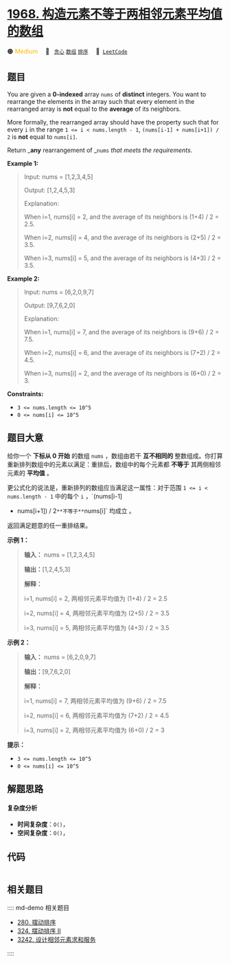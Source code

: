 # [1968. 构造元素不等于两相邻元素平均值的数组](https://leetcode.com/problems/array-with-elements-not-equal-to-average-of-neighbors)

🟠 <font color=#ffb800>Medium</font>&emsp; 🔖&ensp; [`贪心`](/leetcode/outline/tag/greedy.md) [`数组`](/leetcode/outline/tag/array.md) [`排序`](/leetcode/outline/tag/sorting.md)&emsp; 🔗&ensp;[`LeetCode`](https://leetcode.com/problems/array-with-elements-not-equal-to-average-of-neighbors)


## 题目

You are given a **0-indexed** array `nums` of **distinct** integers. You want
to rearrange the elements in the array such that every element in the
rearranged array is **not** equal to the **average** of its neighbors.

More formally, the rearranged array should have the property such that for
every `i` in the range `1 <= i < nums.length - 1`, `(nums[i-1] + nums[i+1]) /
2` is **not** equal to `nums[i]`.

Return _**any** rearrangement of _`nums` _that meets the requirements_.



**Example 1:**

> Input: nums = [1,2,3,4,5]
> 
> Output: [1,2,4,5,3]
> 
> Explanation:
> 
> When i=1, nums[i] = 2, and the average of its neighbors is (1+4) / 2 = 2.5.
> 
> When i=2, nums[i] = 4, and the average of its neighbors is (2+5) / 2 = 3.5.
> 
> When i=3, nums[i] = 5, and the average of its neighbors is (4+3) / 2 = 3.5.

**Example 2:**

> Input: nums = [6,2,0,9,7]
> 
> Output: [9,7,6,2,0]
> 
> Explanation:
> 
> When i=1, nums[i] = 7, and the average of its neighbors is (9+6) / 2 = 7.5.
> 
> When i=2, nums[i] = 6, and the average of its neighbors is (7+2) / 2 = 4.5.
> 
> When i=3, nums[i] = 2, and the average of its neighbors is (6+0) / 2 = 3.

**Constraints:**

  * `3 <= nums.length <= 10^5`
  * `0 <= nums[i] <= 10^5`


## 题目大意

给你一个 **下标从 0 开始** 的数组 `nums` ，数组由若干 **互不相同的**
整数组成。你打算重新排列数组中的元素以满足：重排后，数组中的每个元素都 **不等于** 其两侧相邻元素的 **平均值** 。

更公式化的说法是，重新排列的数组应当满足这一属性：对于范围 `1 <= i < nums.length - 1` 中的每个 `i` ，`(nums[i-1]
+ nums[i+1]) / 2` **不等于** `nums[i]` 均成立 。

返回满足题意的任一重排结果。



**示例 1：**

> 
> 
> 
> 
> 
> **输入：** nums = [1,2,3,4,5]
> 
> **输出：**[1,2,4,5,3]
> 
> **解释：**
> 
> i=1, nums[i] = 2, 两相邻元素平均值为 (1+4) / 2 = 2.5
> 
> i=2, nums[i] = 4, 两相邻元素平均值为 (2+5) / 2 = 3.5
> 
> i=3, nums[i] = 5, 两相邻元素平均值为 (4+3) / 2 = 3.5
> 
> 

**示例 2：**

> 
> 
> 
> 
> 
> **输入：** nums = [6,2,0,9,7]
> 
> **输出：**[9,7,6,2,0]
> 
> **解释：**
> 
> i=1, nums[i] = 7, 两相邻元素平均值为 (9+6) / 2 = 7.5
> 
> i=2, nums[i] = 6, 两相邻元素平均值为 (7+2) / 2 = 4.5
> 
> i=3, nums[i] = 2, 两相邻元素平均值为 (6+0) / 2 = 3
> 
> 



**提示：**

  * `3 <= nums.length <= 10^5`
  * `0 <= nums[i] <= 10^5`


## 解题思路

#### 复杂度分析

- **时间复杂度**：`O()`，
- **空间复杂度**：`O()`，

## 代码

```javascript

```

## 相关题目

:::: md-demo 相关题目
- [280. 摆动排序](https://leetcode.com/problems/wiggle-sort)
- [324. 摆动排序 II](https://leetcode.com/problems/wiggle-sort-ii)
- [3242. 设计相邻元素求和服务](https://leetcode.com/problems/design-neighbor-sum-service)

::::
